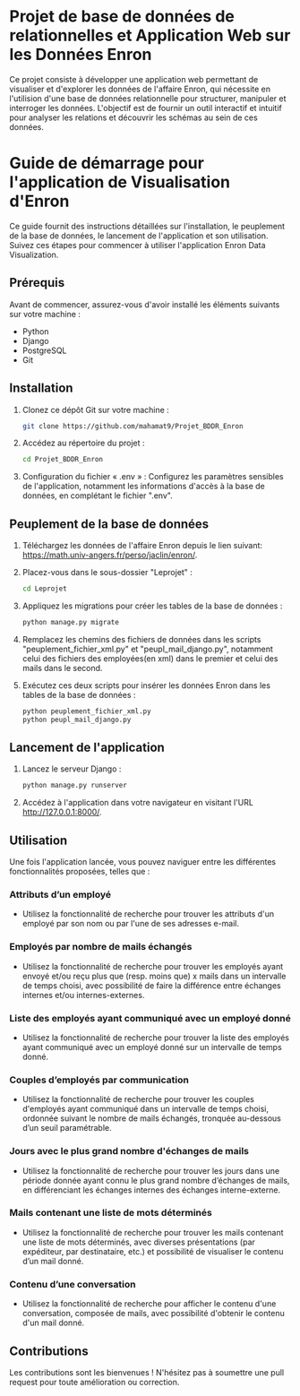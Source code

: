 # Projet de base de données de relationnelles et Application Web sur les Données Enron
Ce projet consiste à développer une application web permettant de visualiser et d'explorer les données de l'affaire Enron, qui nécessite en l'utilision d'une base de données relationnelle pour structurer, manipuler et interroger les données. L'objectif est de fournir un outil interactif et intuitif pour analyser les relations et découvrir les schémas au sein de ces données.
# Guide de démarrage pour l'application de Visualisation d'Enron

Ce guide fournit des instructions détaillées sur l'installation, le peuplement de la base de données, le lancement de l'application et son utilisation. Suivez ces étapes pour commencer à utiliser l'application Enron Data Visualization.

## Prérequis

Avant de commencer, assurez-vous d'avoir installé les éléments suivants sur votre machine :
- Python
- Django
- PostgreSQL
- Git

## Installation

1. Clonez ce dépôt Git sur votre machine :
    ```bash 
    git clone https://github.com/mahamat9/Projet_BDDR_Enron 
    ```

2. Accédez au répertoire du projet :
    ```bash 
    cd Projet_BDDR_Enron
    ```

3. Configuration du fichier « .env » : Configurez les paramètres sensibles de l'application, notamment les informations d'accès à la base de données, en complétant le fichier ".env".

## Peuplement de la base de données

1. Téléchargez les données de l'affaire Enron depuis le lien suivant: https://math.univ-angers.fr/perso/jaclin/enron/.

2. Placez-vous dans le sous-dossier "Leprojet" :
    ```bash 
    cd Leprojet
    ```

3. Appliquez les migrations pour créer les tables de la base de données :
    ```bash 
    python manage.py migrate 
    ```

4. Remplacez les chemins des fichiers de données dans les scripts "peuplement_fichier_xml.py" et "peupl_mail_django.py", notamment celui des fichiers des employées(en xml) dans le premier et celui des mails dans le second.

5. Exécutez ces deux scripts pour insérer les données Enron dans les tables de la base de données :
    ```bash 
    python peuplement_fichier_xml.py
    python peupl_mail_django.py 
    ```

## Lancement de l'application

1. Lancez le serveur Django :
    ```bash
    python manage.py runserver 
    ```
    
2. Accédez à l'application dans votre navigateur en visitant l'URL http://127.0.0.1:8000/.

## Utilisation

Une fois l'application lancée, vous pouvez naviguer entre les différentes fonctionnalités proposées, telles que :

### Attributs d’un employé

- Utilisez la fonctionnalité de recherche pour trouver les attributs d'un employé par son nom ou par l'une de ses adresses e-mail.

### Employés par nombre de mails échangés

- Utilisez la fonctionnalité de recherche pour trouver les employés ayant envoyé et/ou reçu plus que (resp. moins que) x mails dans un intervalle de temps choisi, avec possibilité de faire la différence entre échanges internes et/ou internes-externes.

### Liste des employés ayant communiqué avec un employé donné

- Utilisez la fonctionnalité de recherche pour trouver la liste des employés ayant communiqué avec un employé donné sur un intervalle de temps donné.

### Couples d’employés par communication

- Utilisez la fonctionnalité de recherche pour trouver les couples d'employés ayant communiqué dans un intervalle de temps choisi, ordonnée suivant le nombre de mails échangés, tronquée au-dessous d’un seuil paramétrable.

### Jours avec le plus grand nombre d'échanges de mails

- Utilisez la fonctionnalité de recherche pour trouver les jours dans une période donnée ayant connu le plus grand nombre d’échanges de mails, en différenciant les échanges internes des échanges interne-externe.

### Mails contenant une liste de mots déterminés

- Utilisez la fonctionnalité de recherche pour trouver les mails contenant une liste de mots déterminés, avec diverses présentations (par expéditeur, par destinataire, etc.) et possibilité de visualiser le contenu d’un mail donné.

### Contenu d’une conversation

- Utilisez la fonctionnalité de recherche pour afficher le contenu d'une conversation, composée de mails, avec possibilité d'obtenir le contenu d'un mail donné.


## Contributions

Les contributions sont les bienvenues ! N'hésitez pas à soumettre une pull request pour toute amélioration ou correction.
